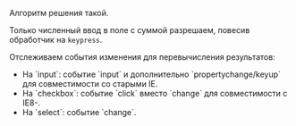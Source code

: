 Алгоритм решения такой.

Только численный ввод в поле с суммой разрешаем, повесив обработчик на `keypress`.

Отслеживаем события изменения для перевычисления результатов:
<ul>
<li>На `input`: событие `input` и дополнительно `propertychange/keyup` для совместимости со старыми IE.</li>
<li>На `checkbox`: событие `click` вместо `change` для совместимости с IE8-.</li>
<li>На `select`: событие `change`.</li>
</ul>